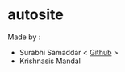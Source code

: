 # autosite

Made by : 
- Surabhi Samaddar < [Github](https://github.com/surabhi5) >
- Krishnasis Mandal
